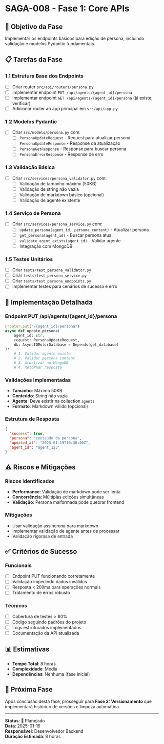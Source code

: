 # SAGA-008 - Fase 1: Core APIs
## 🎯 Objetivo da Fase
Implementar os endpoints básicos para edição de persona, incluindo validação e modelos Pydantic fundamentais.

## 📋 Tarefas da Fase

### 1.1 Estrutura Base dos Endpoints
- [ ] Criar router `src/api/routers/persona.py`
- [ ] Implementar endpoint `PUT /api/agents/{agent_id}/persona`
- [ ] Implementar endpoint `GET /api/agents/{agent_id}/persona` (já existe, verificar)
- [ ] Adicionar router ao app principal em `src/api/app.py`

### 1.2 Modelos Pydantic
- [ ] Criar `src/models/persona.py` com:
  - [ ] `PersonaUpdateRequest` - Request para atualizar persona
  - [ ] `PersonaUpdateResponse` - Response da atualização
  - [ ] `PersonaGetResponse` - Response para buscar persona
  - [ ] `PersonaErrorResponse` - Response de erro

### 1.3 Validação Básica
- [ ] Criar `src/services/persona_validator.py` com:
  - [ ] Validação de tamanho máximo (50KB)
  - [ ] Validação de string não vazia
  - [ ] Validação de markdown básico (opcional)
  - [ ] Validação de agente existente

### 1.4 Serviço de Persona
- [ ] Criar `src/services/persona_service.py` com:
  - [ ] `update_persona(agent_id, persona_content)` - Atualizar persona
  - [ ] `get_persona(agent_id)` - Buscar persona atual
  - [ ] `validate_agent_exists(agent_id)` - Validar agente
  - [ ] Integração com MongoDB

### 1.5 Testes Unitários
- [ ] Criar `tests/test_persona_validator.py`
- [ ] Criar `tests/test_persona_service.py`
- [ ] Criar `tests/test_persona_endpoints.py`
- [ ] Implementar testes para cenários de sucesso e erro

## 🔧 Implementação Detalhada

### Endpoint PUT /api/agents/{agent_id}/persona
```python
@router.put("/{agent_id}/persona")
async def update_persona(
    agent_id: str,
    request: PersonaUpdateRequest,
    db: AsyncIOMotorDatabase = Depends(get_database)
):
    # 1. Validar agente existe
    # 2. Validar persona content
    # 3. Atualizar no MongoDB
    # 4. Retornar resposta
```

### Validações Implementadas
- **Tamanho**: Máximo 50KB
- **Conteúdo**: String não vazia
- **Agente**: Deve existir na collection `agents`
- **Formato**: Markdown válido (opcional)

### Estrutura de Resposta
```json
{
  "success": true,
  "persona": "conteúdo da persona",
  "updated_at": "2025-01-19T10:30:00Z",
  "agent_id": "agent_123"
}
```

## ⚠️ Riscos e Mitigações

### Riscos Identificados
- **Performance**: Validação de markdown pode ser lenta
- **Concorrência**: Múltiplas edições simultâneas
- **Validação**: Persona malformada pode quebrar frontend

### Mitigações
- Usar validação assíncrona para markdown
- Implementar validação de agente antes de processar
- Validação rigorosa de entrada

## ✅ Critérios de Sucesso

### Funcionais
- [ ] Endpoint PUT funcionando corretamente
- [ ] Validação impedindo dados inválidos
- [ ] Resposta < 200ms para operações normais
- [ ] Tratamento de erros robusto

### Técnicos
- [ ] Cobertura de testes > 80%
- [ ] Código seguindo padrões do projeto
- [ ] Logs estruturados implementados
- [ ] Documentação da API atualizada

## 📊 Estimativas

- **Tempo Total**: 8 horas
- **Complexidade**: Média
- **Dependências**: Nenhuma (fase inicial)

## 🔄 Próxima Fase
Após conclusão desta fase, prosseguir para **Fase 2: Versionamento** que implementará histórico de versões e limpeza automática.

---
**Status**: 📝 Planejado  
**Data**: 2025-01-19  
**Responsável**: Desenvolvedor Backend  
**Duração Estimada**: 8 horas
